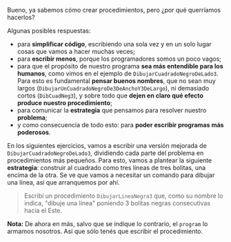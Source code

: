 Bueno, ya sabemos cómo crear procedimientos, pero ¿por qué querríamos hacerlos?

Algunas posibles respuestas:

- para **simplificar código**, escribiendo una sola vez y en un solo lugar cosas que vamos a hacer muchas veces;
- para **escribir menos**, porque los programadores somos un poco vagos;
- para que el propósito de nuestro programa **sea más entendible para los humanos**, como vimos en el ejemplo de `DibujarCuadradoNegroDeLado3`. Para esto es fundamental **pensar buenos nombres**, que no sean muy largos (`DibujarUnCuadradoNegroDe3DeAnchoY3DeLargo`), ni demasiado cortos (`DibCuadNeg3`), y sobre todo que **dejen en claro qué efecto produce nuestro procedimiento**;
- para comunicar la **estrategia** que pensamos para resolver nuestro **problema**;
- y como consecuencia de todo esto: para **poder escribir programas más poderosos**.

En los siguientes ejercicios, vamos a escribir una versión mejorada de `DibujarCuadradoNegroDeLado3`, dividiendo cada parte del problema en procedimientos más pequeños. Para esto, vamos a plantear la siguiente **estrategia**: construir al cuadrado como tres líneas de tres bolitas, una encima de la otra. Se ve que vamos a necesitar un comando para dibujar una línea, así que arranquemos por ahí.

> Escribí un procedimiento `DibujarLineaNegra3` que, como su nombre lo indica, "dibuje una línea" poniendo 3 bolitas negras consecutivas hacia el Este.

**Nota:** De ahora en más, salvo que se indique lo contrario, el `program` lo armamos nosotros. Así que sólo tenés que escribir el procedimiento.